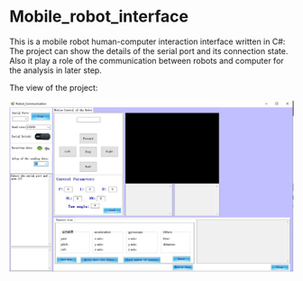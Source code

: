 # Mobile_robot_interface
This is a mobile robot human-computer interaction interface written in C#:
The project can show the details of the serial port and its connection state.
Also it play a role of the communication between robots and computer for the analysis in later step.

The view of the project:

![图片](interface.jpg)

